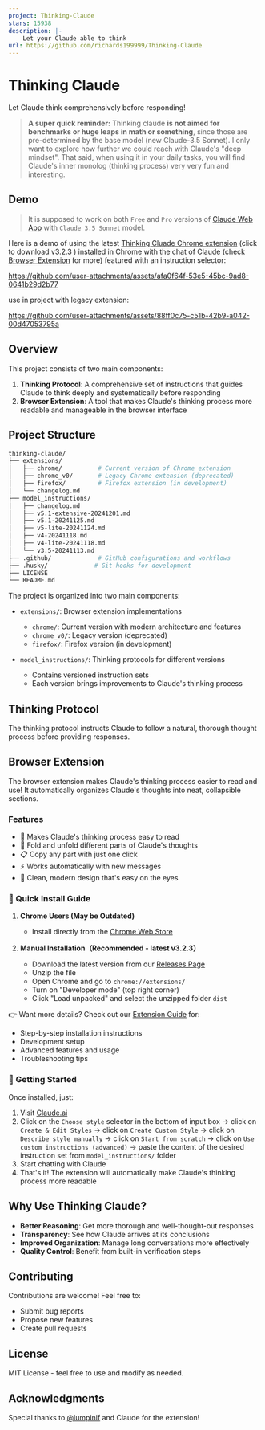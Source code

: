 ```yaml
---
project: Thinking-Claude
stars: 15938
description: |-
    Let your Claude able to think
url: https://github.com/richards199999/Thinking-Claude
---
```


# Thinking Claude

Let Claude think comprehensively before responding!

> **A super quick reminder:**
> Thinking claude **is not aimed for benchmarks or huge leaps in math or something**, since those are pre-determined by the base model (new Claude-3.5 Sonnet).
> I only want to explore how further we could reach with Claude's "deep mindset". That said, when using it in your daily tasks, you will find Claude's inner monolog (thinking process) very very fun and interesting.

## Demo

> It is supposed to work on both `Free` and `Pro` versions of [Claude Web App](https://claude.ai/) with `Claude 3.5 Sonnet` model.

Here is a demo of using the latest [Thinking Cluade Chrome extension](https://github.com/richards199999/Thinking-Claude/releases/download/chrome-extension-v3.2.3/thinking-claude-chrome-extension-v3.2.3.zip) (click to download v3.2.3 ) installed in Chrome with the chat of Claude (check [Browser Extension](https://github.com/richards199999/Thinking-Claude?tab=readme-ov-file#browser-extension) for more) featured with an instruction selector:

https://github.com/user-attachments/assets/afa0f64f-53e5-45bc-9ad8-0641b29d2b77

use in project with legacy extension:

https://github.com/user-attachments/assets/88ff0c75-c51b-42b9-a042-00d47053795a

## Overview

This project consists of two main components:

1. **Thinking Protocol**: A comprehensive set of instructions that guides Claude to think deeply and systematically before responding
2. **Browser Extension**: A tool that makes Claude's thinking process more readable and manageable in the browser interface

## Project Structure

```bash
thinking-claude/
├── extensions/
│   ├── chrome/          # Current version of Chrome extension
│   ├── chrome_v0/       # Legacy Chrome extension (deprecated)
│   ├── firefox/         # Firefox extension (in development)
│   └── changelog.md
├── model_instructions/
│   ├── changelog.md
│   ├── v5.1-extensive-20241201.md
│   ├── v5.1-20241125.md
│   ├── v5-lite-20241124.md
│   ├── v4-20241118.md
│   ├── v4-lite-20241118.md
│   └── v3.5-20241113.md
├── .github/             # GitHub configurations and workflows
├── .husky/             # Git hooks for development
├── LICENSE
└── README.md
```

The project is organized into two main components:

- `extensions/`: Browser extension implementations

  - `chrome/`: Current version with modern architecture and features
  - `chrome_v0/`: Legacy version (deprecated)
  - `firefox/`: Firefox version (in development)

- `model_instructions/`: Thinking protocols for different versions
  - Contains versioned instruction sets
  - Each version brings improvements to Claude's thinking process

## Thinking Protocol

The thinking protocol instructs Claude to follow a natural, thorough thought process before providing responses.

## Browser Extension

The browser extension makes Claude's thinking process easier to read and use! It automatically organizes Claude's thoughts into neat, collapsible sections.

### Features

- 🎯 Makes Claude's thinking process easy to read
- 🔄 Fold and unfold different parts of Claude's thoughts
- 📋 Copy any part with just one click
- ⚡ Works automatically with new messages
- 🎨 Clean, modern design that's easy on the eyes

### 🚀 Quick Install Guide

1. **Chrome Users (May be Outdated)**

   - Install directly from the [Chrome Web Store](https://chromewebstore.google.com/detail/thinking-claude/ncjafpbbndpggfhfgjngkcimeaciahpo)

2. **Manual Installation（Recommended - latest v3.2.3）**
   - Download the latest version from our [Releases Page](https://github.com/richards199999/Thinking-Claude/releases)
   - Unzip the file
   - Open Chrome and go to `chrome://extensions/`
   - Turn on "Developer mode" (top right corner)
   - Click "Load unpacked" and select the unzipped folder `dist`

👉 Want more details? Check out our [Extension Guide](extensions/chrome/README.md) for:

- Step-by-step installation instructions
- Development setup
- Advanced features and usage
- Troubleshooting tips

### 🎉 Getting Started

Once installed, just:

1. Visit [Claude.ai](https://claude.ai)
2. Click on the `Choose style` selector in the bottom of input box -> click on `Create & Edit Styles` -> click on `Create Custom Style` -> click on `Describe style manually` -> click on `Start from scratch` -> click on `Use custom instructions (advanced)` -> paste the content of the desired instruction set from `model_instructions/` folder
3. Start chatting with Claude
4. That's it! The extension will automatically make Claude's thinking process more readable

## Why Use Thinking Claude?

- **Better Reasoning**: Get more thorough and well-thought-out responses
- **Transparency**: See how Claude arrives at its conclusions
- **Improved Organization**: Manage long conversations more effectively
- **Quality Control**: Benefit from built-in verification steps

## Contributing

Contributions are welcome! Feel free to:

- Submit bug reports
- Propose new features
- Create pull requests

## License

MIT License - feel free to use and modify as needed.

## Acknowledgments

Special thanks to [@lumpinif](https://github.com/lumpinif) and Claude for the extension!


